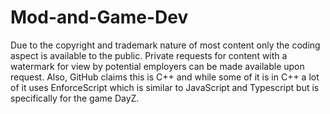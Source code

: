 # Mod-and-Game-Dev

Due to the copyright and trademark nature of most content only the coding aspect is available to the public. Private requests for content with a watermark for view by potential employers can be made available upon request. Also, GitHub claims this is C++ and while some of it is in C++ a lot of it uses EnforceScript which is similar to JavaScript and Typescript but is specifically for the game DayZ.
